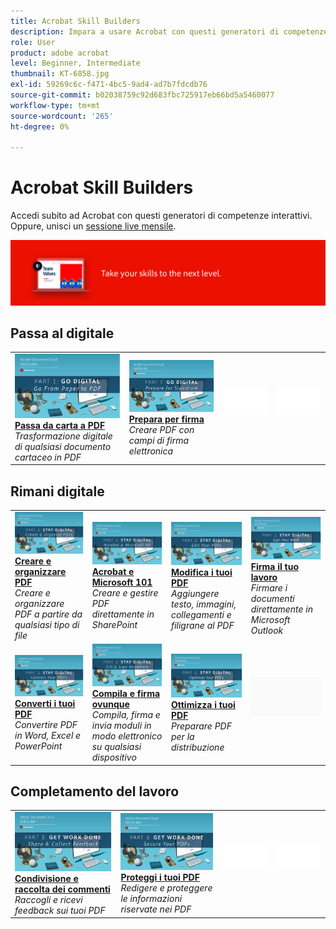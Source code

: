 ```yaml
---
title: Acrobat Skill Builders
description: Impara a usare Acrobat con questi generatori di competenze interattivi
role: User
product: adobe acrobat
level: Beginner, Intermediate
thumbnail: KT-6858.jpg
exl-id: 59269c6c-f471-4bc5-9ad4-ad7b7fdcdb76
source-git-commit: b02038759c92d683fbc725917eb66bd5a5460077
workflow-type: tm+mt
source-wordcount: '265'
ht-degree: 0%

---
```


# Acrobat Skill Builders

Accedi subito ad Acrobat con questi generatori di competenze interattivi. Oppure, unisci un [sessione live mensile](skill-builder-webinars.md).

![Immagine di Acrobat Skill Builder](../assets/Hero-SkillBuilders.png)

## Passa al digitale

<table style="table-layout:fixed">
<tr>
  <td>
    <a href="https://doccloud.adobeconnect.com/paperpdf/" target="_blank">
      <img alt="Da carta a PDF" src="../assets/sb_papertopdf.png" />
    </a>
    <div>
    <a href="https://doccloud.adobeconnect.com/paperpdf/" target="_blank"><strong>Passa da carta a PDF</strong></a>
    </div>
    <em>Trasformazione digitale di qualsiasi documento cartaceo in PDF</em>
    <br>
  </td>
  <td>
    <a href="https://doccloud.adobeconnect.com/skillbuilder-sigforms/" target="_blank">
      <img alt="Da carta a PDF" src="../assets/sb_prepareforsignature.png" />
    </a>
    <div>
    <a href="https://doccloud.adobeconnect.com/skillbuilder-sigforms/" target="_blank"><strong>Prepara per firma</strong></a>
    </div>
    <em>Creare PDF con campi di firma elettronica</em>
    <br>
  </td>
  <td>
    <img alt="Spaziatore" src="../assets/Whitespacer.png" />
    <div>
    <br>
  </td>
  <td>
    <img alt="Spaziatore" src="../assets/Whitespacer.png" />
    <div>
    <br>
  </td>
</tr>
</table>

## Rimani digitale

<table style="table-layout:fixed">
<tr>
 <td>
    <a href="https://doccloud.adobeconnect.com/createpdfs/" target="_blank">
      <img alt="Creare e organizzare PDF" src="../assets/sb_create.png" />
    </a>
    <div>
    <a href="https://doccloud.adobeconnect.com/createpdfs/" target="_blank"><strong>Creare e organizzare PDF</strong></a>
    </div>
    <em>Creare e organizzare PDF a partire da qualsiasi tipo di file</em>
    <br>
  </td>
  <td>
    <a href="https://doccloud.adobeconnect.com/micro/" target="_blank">
      <img alt="Acrobat e Microsoft 101" src="../assets/sb_microsoft.png" />
    </a>
    <div>
    <a href="https://doccloud.adobeconnect.com/micro/" target="_blank"><strong>Acrobat e Microsoft 101</strong></a>
    </div>
    <em>Creare e gestire PDF direttamente in SharePoint</em>
    <br>
  </td>
  <td>
    <a href="https://doccloud.adobeconnect.com/editpdf/" target="_blank">
      <img alt="Modifica i tuoi PDF" src="../assets/sb_edit.png" />
    </a>
    <div>
    <a href="https://doccloud.adobeconnect.com/editpdf/" target="_blank"><strong>Modifica i tuoi PDF</strong></a>
    </div>
    <em>Aggiungere testo, immagini, collegamenti e filigrane al PDF</em>
    <br>
  </td>
  <td>
    <a href="https://doccloud.adobeconnect.com/sign/" target="_blank">
      <img alt="Firma il tuo lavoro" src="../assets/sb_signed.png" />
    </a>
    <div>
    <a href="https://doccloud.adobeconnect.com/sign/" target="_blank"><strong>Firma il tuo lavoro</strong></a>
    </div>
    <em>Firmare i documenti direttamente in Microsoft Outlook</em>
    <br>
  </td>
</tr>
<tr>
  <td>
    <a href="https://doccloud.adobeconnect.com/convertpdfs/" target="_blank">
      <img alt="Converti i tuoi PDF" src="../assets/sb_convert.png" />
    </a>
    <div>
    <a href="https://doccloud.adobeconnect.com/convertpdfs/" target="_blank"><strong>Converti i tuoi PDF</strong></a>
    </div>
    <em>Convertire PDF in Word, Excel e PowerPoint</em>
    <br>
  </td>
  <td>
    <a href="https://doccloud.adobeconnect.com/fillsign/" target="_blank">
      <img alt="Compila e firma ovunque" src="../assets/sb_fill.png" />
    </a>
    <div>
    <a href="https://doccloud.adobeconnect.com/fillsign/" target="_blank"><strong>Compila e firma ovunque</strong></a>
    </div>
    <em>Compila, firma e invia moduli in modo elettronico su qualsiasi dispositivo</em>
    <br>
  </td>
   <td>
    <a href="https://doccloud.adobeconnect.com/optimizepdfs/" target="_blank">
      <img alt="Ottimizza i tuoi PDF" src="../assets/sb_optimize.png" />
    </a>
    <div>
    <a href="https://doccloud.adobeconnect.com/optimizepdfs/" target="_blank"><strong>Ottimizza i tuoi PDF</strong></a>
    </div>
    <em>Preparare PDF per la distribuzione</em>
    <br>
  </td>
  <td>
   <img alt="Spaziatore" src="../assets/Grayspacer.png" />
    <div>
    <br>
  </td>
</tr>
</table>

## Completamento del lavoro

<table style="table-layout:fixed">
<tr>
  <td>
    <a href="https://doccloud.adobeconnect.com/skillbuilder-share/" target="_blank">
      <img alt="Condivisione e raccolta dei commenti" src="../assets/sb_feedback.png" />
    </a>
    <div>
    <a href="https://doccloud.adobeconnect.com/skillbuilder-share/" target="_blank"><strong>Condivisione e raccolta dei commenti</strong></a>
    </div>
    <em>Raccogli e ricevi feedback sui tuoi PDF</em>
    <br>
  </td>
  <td>
    <a href="https://doccloud.adobeconnect.com/securepdfs/" target="_blank">
      <img alt="Proteggi i tuoi PDF" src="../assets/sb_secure.png" />
    </a>
    <div>
    <a href="https://doccloud.adobeconnect.com/securepdfs/" target="_blank"><strong>Proteggi i tuoi PDF</strong></a>
    </div>
    <em>Redigere e proteggere le informazioni riservate nei PDF</em>
    <br>
  </td>
  <td>
   <img alt="Spaziatore" src="../assets/Whitespacer.png" />
    <div>
    <br>
  </td>
  <td>
   <img alt="Spaziatore" src="../assets/Whitespacer.png" />
    <div>
    <br>
  </td>
</tr>
</table>

